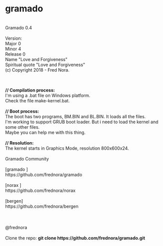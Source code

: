 # gramado

<br>Gramado 0.4
<br>
<br>Version:
<br>    Major 0
<br>    Minor 4
<br>    Release 0
<br>    Name "Love and Forgiveness"
<br>    Spiritual quote "Love and Forgiveness"
<br>(c) Copyright 2018 - Fred Nora.

<br>
<br><b>// Compilation process:</b>
<br>I'm using a .bat file on Windows platform.
<br>Check the file make-kernel.bat.

<br>
<br><b>// Boot process:</b>
<br>The boot has two programs, BM.BIN and BL.BIN. It loads all the files.
<br>I'm working to support GRUB boot loader. But i need to load the kernel and some other files. 
<br>Maybe you can help me with this thing.

<br>
<br><b>// Resolution:</b>
<br>The kernel starts in Graphics Mode, resolution 800x600x24.

<br>
<br>Gramado Community
<br>
<br>[gramado ]
<br>https://github.com/frednora/gramado
<br>
<br>[norax ]
<br>https://github.com/frednora/norax
<br>
<br>[bergen]
<br>https://github.com/frednora/bergen 
<br> 
<br> 

<br>
<br>@frednora

<br>
<br>Clone the repo: <b> git clone https://github.com/frednora/gramado.git </b>


